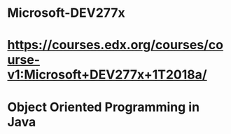 # Microsoft-DEV277x
# https://courses.edx.org/courses/course-v1:Microsoft+DEV277x+1T2018a/
# Object Oriented Programming in Java

